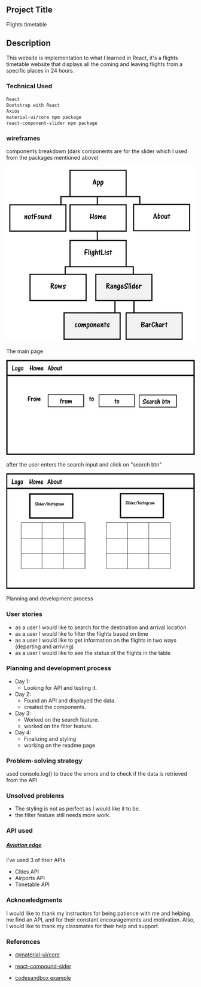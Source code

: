 ## Project Title

Flights timetable 

## Description

This website is implementation to what I learned in React, it's a flights timetable website that displays all the coming and leaving flights from a specific places in 24 hours.

### Technical Used

```
React
Bootstrap with React
Axios
material-ui/core npm package
react-component-slider npm package
```

### wireframes

components breakdown (dark components are for the slider which I used from the packages mentioned above)

![components breakdon](./projectTree.png)

The main page

![wirefram1](./wireframe1.png)

after the user enters the search input and click on "search btn"

![wirefram2](./wireframe2.png)

Planning and development process

### User stories

- as a user I would like to search for the destination and arrival location
- as a user I would like to filter the flights based on time
- as a user I would like to get information on the flights in two ways (departing and arriving)
- as a user I would like to see the status of the flights in the table

### Planning and development process

- Day 1:
  - Looking for API and testing it.
- Day 2:
  - Found an API and displayed the data.
  - created the components.
- Day 3:
  - Worked on the search feature.
  - worked on the filter feature.
- Day 4:
  - Finalizing and styling
  - working on the readme page

### Problem-solving strategy

used console.log() to trace the errors and to check if the data is retrieved from the API

### Unsolved problems

- The styling is not as perfect as I would like it to be.
- the filter feature still needs more work.

### API used

##### [Aviation edge](http://aviation-edge.com)

I've used 3 of their APIs 

- Cities API
- Airports API
- Timetable API

### Acknowledgments

I would like to thank my instructors for being patience with me and helping me find an API, and for their constant encouragements and motivation. Also, I would like to thank my classmates for their help and support.

### References

- [@material-ui/core](https://www.npmjs.com/package/@material-ui/core)

- [react-compound-sider](https://www.npmjs.com/package/react-compound-sider)
- [codesandbox example](https://codesandbox.io/rangeslider-with-histogram-voos8)
